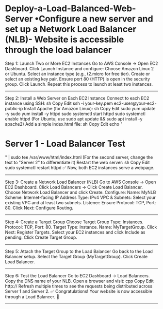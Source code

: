 # Deploy-a-Load-Balanced-Web-Server •Configure a new server and set up a Network Load Balancer (NLB)- Website is accessible through the load balancer
Step 1: Launch Two or More EC2 Instances
Go to AWS Console → Open EC2 Dashboard.
Click Launch Instance and configure:
Choose Amazon Linux 2 or Ubuntu.
Select an instance type (e.g., t2.micro for free tier).
Create or select an existing key pair.
Ensure port 80 (HTTP) is open in the security group.
Click Launch.
Repeat this process to launch at least two instances.
________________________________________________________________________________________________________________________________________________________________
Step 2: Install a Web Server on Each EC2 Instance
Connect to each EC2 instance using SSH:
sh
Copy
Edit
ssh -i your-key.pem ec2-user@your-ec2-public-ip
Install Apache (for Amazon Linux):
sh
Copy
Edit
sudo yum update -y
sudo yum install -y httpd
sudo systemctl start httpd
sudo systemctl enable httpd
(For Ubuntu, use sudo apt update && sudo apt install -y apache2)
Add a simple index.html file:
sh
Copy
Edit
echo "<h1>Server 1 - Load Balancer Test</h1>" | sudo tee /var/www/html/index.html
(For the second server, change the text to "Server 2" to differentiate it)
Restart the web server:
sh
Copy
Edit
sudo systemctl restart httpd
✅ Now, both EC2 instances serve a webpage.
________________________________________________________________________________________________________________________________________________________________
Step 3: Create a Network Load Balancer (NLB)
Go to AWS Console → Open EC2 Dashboard.
Click Load Balancers → Click Create Load Balancer.
Choose Network Load Balancer and click Create.
Configure:
Name: MyNLB
Scheme: Internet-facing
IP Address Type: IPv4
VPC & Subnets: Select your existing VPC and at least two subnets.
Listener: Ensure Protocol: TCP, Port: 80.
Click Next: Configure Routing.
________________________________________________________________________________________________________________________________________________________________
Step 4: Create a Target Group
Choose Target Group Type: Instances.
Protocol: TCP, Port: 80.
Target Type: Instance.
Name: MyTargetGroup.
Click Next: Register Targets.
Select your EC2 instances and click Include as pending.
Click Create Target Group.
________________________________________________________________________________________________________________________________________________________________
Step 5: Attach the Target Group to the Load Balancer
Go back to the Load Balancer setup.
Select the Target Group (MyTargetGroup).
Click Create Load Balancer.
________________________________________________________________________________________________________________________________________________________________
Step 6: Test the Load Balancer
Go to EC2 Dashboard → Load Balancers.
Copy the DNS name of your NLB.
Open a browser and visit:
cpp
Copy
Edit
http://<NLB-DNS-Name>
Refresh multiple times to see the requests being distributed across Server 1 and Server 2.
✅ Congratulations! Your website is now accessible through a Load Balancer. 🚀
________________________________________________________________________________________________________________________________________________________________

